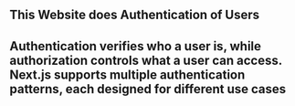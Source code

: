 ## This Website does Authentication of Users 
Authentication verifies who a user is, while authorization controls what a user can access. Next.js supports multiple authentication patterns, each designed for different use cases
----------------------------------------------------------------------------------------------------------------------------------------------------------------------------------------------------------------

